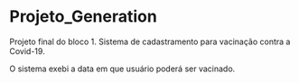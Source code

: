 # Projeto_Generation

Projeto final do bloco 1. Sistema de cadastramento para vacinação contra a Covid-19.

O sistema exebi a data em que usuário poderá ser vacinado. 

